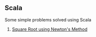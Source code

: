 Scala
------

Some simple problems solved using Scala

1. [Square Root using Newton's Method](src/main/scala/SquareRoot)